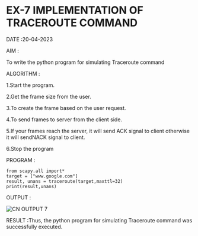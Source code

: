 # EX-7 IMPLEMENTATION OF TRACEROUTE COMMAND

DATE :20-04-2023

AIM :

To write the python program for simulating Traceroute command



ALGORITHM :

1.Start the program.

2.Get the frame size from the user.

3.To create the frame based on the user request.

4.To send frames to server from the client side.

5.If your frames reach the server, it will send ACK signal to client otherwise it will sendNACK signal to client.

6.Stop the program


PROGRAM :

```
from scapy.all import*
target = ["www.google.com"]
result, unans = traceroute(target,maxttl=32)
print(result,unans)
```


OUTPUT :

![CN OUTPUT 7](https://github.com/kancharlaNarmadha/EX-7/assets/119559316/d66733d7-de74-4b6c-99e4-616975bf3293)


RESULT :Thus, the python program for simulating Traceroute command was successfully executed.
